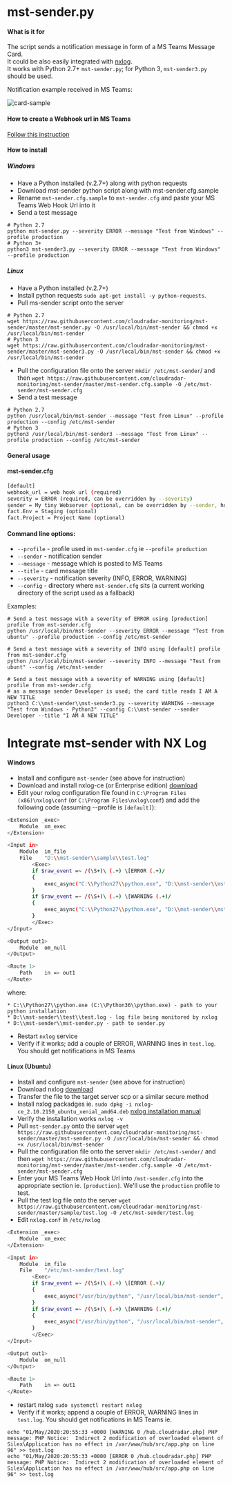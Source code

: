 # mst-sender.py 

#### What is it for 

The script sends a notification message in form of a MS Teams Message Card.
<br>
It could be also easily integrated with [nxlog](https://nxlog.co/). 
<br>
It works with Python 2.7+ `mst-sender.py`; for Python 3, `mst-sender3.py` should be used.

Notification example received in MS Teams:

![card-sample](https://raw.githubusercontent.com/cloudradar-monitoring/mst-sender/master/sample/card.png)

#### How to create a Webhook url in MS Teams
[Follow this instruction](https://docs.microsoft.com/en-us/microsoftteams/platform/webhooks-and-connectors/how-to/connectors-using#setting-up-a-custom-incoming-webhook)

#### How to install
##### Windows
* Have a Python installed (v.2.7+) along with python requests
* Download mst-sender python script along with mst-sender.cfg.sample
* Rename `mst-sender.cfg.sample` to `mst-sender.cfg` and paste your MS Teams Web Hook Url into it
* Send a test message 

```
# Python 2.7
python mst-sender.py --severity ERROR --message "Test from Windows" --profile production
# Python 3+
python3 mst-sender3.py --severity ERROR --message "Test from Windows" --profile production
```

##### Linux
* Have a Python installed (v.2.7+)
* Install python requests `sudo apt-get install -y python-requests`.
* Pull ms-sender script onto the server 
```
# Python 2.7
wget https://raw.githubusercontent.com/cloudradar-monitoring/mst-sender/master/mst-sender.py -O /usr/local/bin/mst-sender && chmod +x /usr/local/bin/mst-sender
# Python 3
wget https://raw.githubusercontent.com/cloudradar-monitoring/mst-sender/master/mst-sender3.py -O /usr/local/bin/mst-sender && chmod +x /usr/local/bin/mst-sender
```
* Pull the configuration file onto the server `mkdir /etc/mst-sender`/ and then `wget https://raw.githubusercontent.com/cloudradar-monitoring/mst-sender/master/mst-sender.cfg.sample -O /etc/mst-sender/mst-sender.cfg`
* Send a test message

```
# Python 2.7
python /usr/local/bin/mst-sender --message "Test from Linux" --profile production --config /etc/mst-sender
# Python 3
python3 /usr/local/bin/mst-sender3 --message "Test from Linux" --profile production --config /etc/mst-sender
```

#### General usage

#### mst-sender.cfg

```bash
[default]
webhook_url = web hook url (required)
severity = ERROR (required, can be overridden by --severity)
sender = My tiny Webserver (optional, can be overridden by --sender, hostname is used as a fallback)
fact.Env = Staging (optional)
fact.Project = Project Name (optional)
```

#### Command line options:
* `--profile` - profile used in `mst-sender.cfg` ie `--profile production`
* `--sender`  - notification sender 
* `--message` - message which is posted to MS Teams
* `--title`   - card message title 
* `--severity` - notification severity (INFO, ERROR, WARNING)
* `--config` - directory where `mst-sender.cfg` sits (a current working directory of the script used as a fallback)

Examples:

```
# Send a test message with a severity of ERROR using [production] profile from mst-sender.cfg
python /usr/local/bin/mst-sender --severity ERROR --message "Test from ubuntu" --profile production --config /etc/mst-sender

# Send a test message with a severity of INFO using [default] profile from mst-sender.cfg
python /usr/local/bin/mst-sender --severity INFO --message "Test from ubunt" --config /etc/mst-sender

# Send a test message with a severity of WARNING using [default] profile from mst-sender.cfg
# as a message sender Developer is used; the card title reads I AM A NEW TITLE
python3 C:\\mst-sender\\mst-sender3.py --severity WARNING --message "Test from Windows - Python3" --config C:\\mst-sender --sender Developer --title "I AM A NEW TITLE"
```

# Integrate mst-sender with NX Log
 
#### Windows 

* Install and configure `mst-sender` (see above for instruction)
* Download and install nxlog-ce (or Enterprise edition) [download](https://nxlog.co/products/nxlog-community-edition/download)
* Edit your nxlog configuration file found in `C:\Program Files (x86)\nxlog\conf` (or `C:\Program Files\nxlog\conf`) and add the following code (assuming --profile is `[default]`):

```bash
<Extension _exec>
    Module  xm_exec
</Extension>

<Input in>
    Module  im_file
    File    "D:\\mst-sender\\sample\\test.log"
        <Exec>
        if $raw_event =~ /(\S+)\ (.+) \[ERROR (.+)/
        {
            exec_async("C:\\Python27\\python.exe", "D:\\mst-sender\\mst-sender.py", "--severity", "ERROR", "--message", $raw_event);
        }
        if $raw_event =~ /(\S+)\ (.+) \[WARNING (.+)/
        {
            exec_async("C:\\Python27\\python.exe", "D:\\mst-sender\\mst-sender.py", "--severity", "WARNING", "--message", $raw_event);
        }
        </Exec>
</Input>

<Output out1>
    Module  om_null
</Output>

<Route 1>
    Path    in => out1
</Route>
```
where:
```
* C:\\Python27\\python.exe (C:\\Python36\\python.exe) - path to your python installation
* D:\\mst-sender\\test\\test.log - log file being monitored by nxlog
* D:\\mst-sender\\mst-sender.py - path to sender.py
```

* Restart `nxlog` service
* Verify if it works; add a couple of ERROR, WARNING lines in `test.log`. You should get notifications in MS Teams

#### Linux (Ubuntu)
* Install and configure `mst-sender` (see above for instruction)
* Download nxlog [download](https://nxlog.co/products/nxlog-community-edition/download)
* Transfer the file to the target server scp or a similar secure method 
* Install nxlog packadges ie. `sudo dpkg -i nxlog-ce_2.10.2150_ubuntu_xenial_amd64.deb` [nxlog installation manual](https://nxlog.co/documentation/nxlog-user-guide/deploy_debian.html)
* Verify the installation works `nxlog -v`
* Pull `mst-sender.py` onto the server `wget https://raw.githubusercontent.com/cloudradar-monitoring/mst-sender/master/mst-sender.py -O /usr/local/bin/mst-sender && chmod +x /usr/local/bin/mst-sender`
* Pull the configuration file onto the server `mkdir /etc/mst-sender/` and then `wget https://raw.githubusercontent.com/cloudradar-monitoring/mst-sender/master/mst-sender.cfg.sample -O /etc/mst-sender/mst-sender.cfg`
* Enter your MS Teams Web Hook Url into `/mst-sender.cfg` into the appropriate section ie. `[production]`. We'll use the `production` profile to test.
* Pull the test log file onto the server `wget https://raw.githubusercontent.com/cloudradar-monitoring/mst-sender/master/sample/test.log -O /etc/mst-sender/test.log`
* Edit `nxlog.conf` in `/etc/nxlog`

```bash
<Extension _exec>
    Module  xm_exec
</Extension>

<Input in>
    Module  im_file
    File    "/etc/mst-sender/test.log"
        <Exec>
        if $raw_event =~ /(\S+)\ (.+) \[ERROR (.+)/
        {
            exec_async("/usr/bin/python", "/usr/local/bin/mst-sender", "--severity", "ERROR", "--message", $raw_event, "--config", "/etc/mst-sender/", "--profile", "production");
        }
        if $raw_event =~ /(\S+)\ (.+) \[WARNING (.+)/
        {
            exec_async("/usr/bin/python", "/usr/local/bin/mst-sender", "--severity", "WARNING", "--message", $raw_event, "--config", "/etc/mst-sender/", "--profile", "production");
        }
        </Exec>
</Input>

<Output out1>
    Module  om_null
</Output>

<Route 1>
    Path    in => out1
</Route>
```

* restart nxlog `sudo systemctl restart nxlog`
* Verify if it works; append a couple of ERROR, WARNING lines in `test.log`. You should get notifications in MS Teams ie.
```
echo "01/May/2020:20:55:33 +0000 [WARNING 0 /hub.cloudradar.php] PHP message: PHP Notice:  Indirect 2 modification of overloaded element of Silex\Application has no effect in /var/www/hub/src/app.php on line 96" >> test.log
echo "01/May/2020:20:55:33 +0000 [ERROR 0 /hub.cloudradar.php] PHP message: PHP Notice:  Indirect 2 modification of overloaded element of Silex\Application has no effect in /var/www/hub/src/app.php on line 96" >> test.log
```

